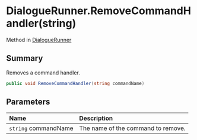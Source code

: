 # DialogueRunner.RemoveCommandHandler(string)

Method in [DialogueRunner](/api/csharp/yarn.unity.dialoguerunner.md)

## Summary


Removes a command handler.


```csharp
public void RemoveCommandHandler(string commandName)
```

## Parameters

|Name|Description|
|:---|:---|
|`string` commandName|The name of the command to remove.|


